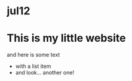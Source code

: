 # jul12
# This is my little website

and here is some text

* with a list item
* and look... another one!
